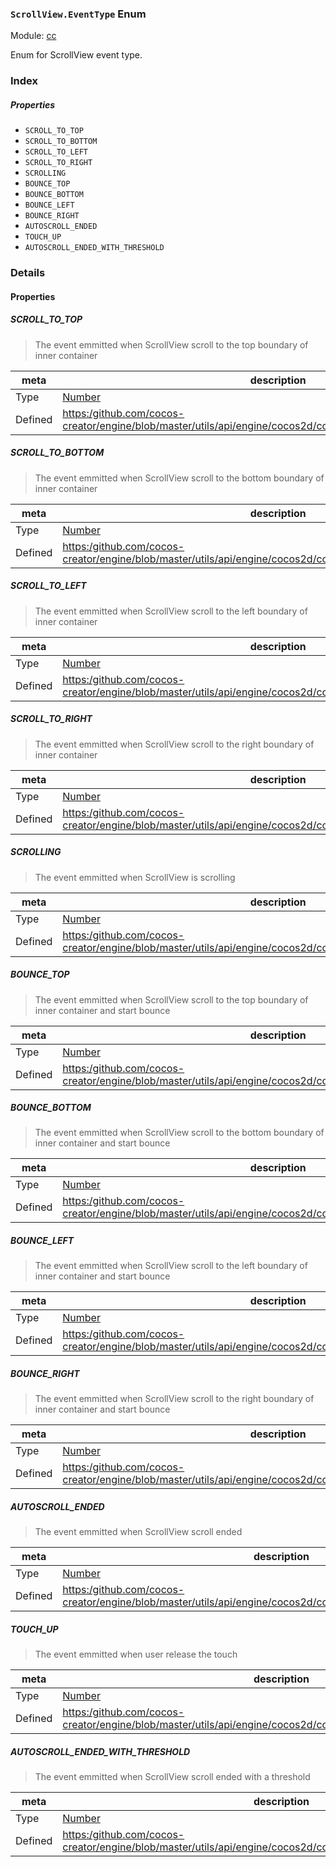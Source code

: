 ### `ScrollView.EventType` Enum



Module: [cc](../modules/cc.md)




Enum for ScrollView event type.

### Index

##### Properties

  - `SCROLL_TO_TOP`
  - `SCROLL_TO_BOTTOM`
  - `SCROLL_TO_LEFT`
  - `SCROLL_TO_RIGHT`
  - `SCROLLING`
  - `BOUNCE_TOP`
  - `BOUNCE_BOTTOM`
  - `BOUNCE_LEFT`
  - `BOUNCE_RIGHT`
  - `AUTOSCROLL_ENDED`
  - `TOUCH_UP`
  - `AUTOSCROLL_ENDED_WITH_THRESHOLD`

### Details

#### Properties


##### SCROLL_TO_TOP

> The event emmitted when ScrollView scroll to the top boundary of inner container

| meta | description |
|------|-------------|
| Type | <a href="https://developer.mozilla.org/en/JavaScript/Reference/Global_Objects/Number" class="crosslink external" target="_blank">Number</a> |
| Defined | [https:/github.com/cocos-creator/engine/blob/master/utils/api/engine/cocos2d/core/components/CCScrollView.js:51](https:/github.com/cocos-creator/engine/blob/master/utils/api/engine/cocos2d/core/components/CCScrollView.js#L51) |



##### SCROLL_TO_BOTTOM

> The event emmitted when ScrollView scroll to the bottom boundary of inner container

| meta | description |
|------|-------------|
| Type | <a href="https://developer.mozilla.org/en/JavaScript/Reference/Global_Objects/Number" class="crosslink external" target="_blank">Number</a> |
| Defined | [https:/github.com/cocos-creator/engine/blob/master/utils/api/engine/cocos2d/core/components/CCScrollView.js:57](https:/github.com/cocos-creator/engine/blob/master/utils/api/engine/cocos2d/core/components/CCScrollView.js#L57) |



##### SCROLL_TO_LEFT

> The event emmitted when ScrollView scroll to the left boundary of inner container

| meta | description |
|------|-------------|
| Type | <a href="https://developer.mozilla.org/en/JavaScript/Reference/Global_Objects/Number" class="crosslink external" target="_blank">Number</a> |
| Defined | [https:/github.com/cocos-creator/engine/blob/master/utils/api/engine/cocos2d/core/components/CCScrollView.js:63](https:/github.com/cocos-creator/engine/blob/master/utils/api/engine/cocos2d/core/components/CCScrollView.js#L63) |



##### SCROLL_TO_RIGHT

> The event emmitted when ScrollView scroll to the right boundary of inner container

| meta | description |
|------|-------------|
| Type | <a href="https://developer.mozilla.org/en/JavaScript/Reference/Global_Objects/Number" class="crosslink external" target="_blank">Number</a> |
| Defined | [https:/github.com/cocos-creator/engine/blob/master/utils/api/engine/cocos2d/core/components/CCScrollView.js:69](https:/github.com/cocos-creator/engine/blob/master/utils/api/engine/cocos2d/core/components/CCScrollView.js#L69) |



##### SCROLLING

> The event emmitted when ScrollView is scrolling

| meta | description |
|------|-------------|
| Type | <a href="https://developer.mozilla.org/en/JavaScript/Reference/Global_Objects/Number" class="crosslink external" target="_blank">Number</a> |
| Defined | [https:/github.com/cocos-creator/engine/blob/master/utils/api/engine/cocos2d/core/components/CCScrollView.js:75](https:/github.com/cocos-creator/engine/blob/master/utils/api/engine/cocos2d/core/components/CCScrollView.js#L75) |



##### BOUNCE_TOP

> The event emmitted when ScrollView scroll to the top boundary of inner container and start bounce

| meta | description |
|------|-------------|
| Type | <a href="https://developer.mozilla.org/en/JavaScript/Reference/Global_Objects/Number" class="crosslink external" target="_blank">Number</a> |
| Defined | [https:/github.com/cocos-creator/engine/blob/master/utils/api/engine/cocos2d/core/components/CCScrollView.js:81](https:/github.com/cocos-creator/engine/blob/master/utils/api/engine/cocos2d/core/components/CCScrollView.js#L81) |



##### BOUNCE_BOTTOM

> The event emmitted when ScrollView scroll to the bottom boundary of inner container and start bounce

| meta | description |
|------|-------------|
| Type | <a href="https://developer.mozilla.org/en/JavaScript/Reference/Global_Objects/Number" class="crosslink external" target="_blank">Number</a> |
| Defined | [https:/github.com/cocos-creator/engine/blob/master/utils/api/engine/cocos2d/core/components/CCScrollView.js:87](https:/github.com/cocos-creator/engine/blob/master/utils/api/engine/cocos2d/core/components/CCScrollView.js#L87) |



##### BOUNCE_LEFT

> The event emmitted when ScrollView scroll to the left boundary of inner container and start bounce

| meta | description |
|------|-------------|
| Type | <a href="https://developer.mozilla.org/en/JavaScript/Reference/Global_Objects/Number" class="crosslink external" target="_blank">Number</a> |
| Defined | [https:/github.com/cocos-creator/engine/blob/master/utils/api/engine/cocos2d/core/components/CCScrollView.js:93](https:/github.com/cocos-creator/engine/blob/master/utils/api/engine/cocos2d/core/components/CCScrollView.js#L93) |



##### BOUNCE_RIGHT

> The event emmitted when ScrollView scroll to the right boundary of inner container and start bounce

| meta | description |
|------|-------------|
| Type | <a href="https://developer.mozilla.org/en/JavaScript/Reference/Global_Objects/Number" class="crosslink external" target="_blank">Number</a> |
| Defined | [https:/github.com/cocos-creator/engine/blob/master/utils/api/engine/cocos2d/core/components/CCScrollView.js:99](https:/github.com/cocos-creator/engine/blob/master/utils/api/engine/cocos2d/core/components/CCScrollView.js#L99) |



##### AUTOSCROLL_ENDED

> The event emmitted when ScrollView scroll ended

| meta | description |
|------|-------------|
| Type | <a href="https://developer.mozilla.org/en/JavaScript/Reference/Global_Objects/Number" class="crosslink external" target="_blank">Number</a> |
| Defined | [https:/github.com/cocos-creator/engine/blob/master/utils/api/engine/cocos2d/core/components/CCScrollView.js:105](https:/github.com/cocos-creator/engine/blob/master/utils/api/engine/cocos2d/core/components/CCScrollView.js#L105) |



##### TOUCH_UP

> The event emmitted when user release the touch

| meta | description |
|------|-------------|
| Type | <a href="https://developer.mozilla.org/en/JavaScript/Reference/Global_Objects/Number" class="crosslink external" target="_blank">Number</a> |
| Defined | [https:/github.com/cocos-creator/engine/blob/master/utils/api/engine/cocos2d/core/components/CCScrollView.js:111](https:/github.com/cocos-creator/engine/blob/master/utils/api/engine/cocos2d/core/components/CCScrollView.js#L111) |



##### AUTOSCROLL_ENDED_WITH_THRESHOLD

> The event emmitted when ScrollView scroll ended with a threshold

| meta | description |
|------|-------------|
| Type | <a href="https://developer.mozilla.org/en/JavaScript/Reference/Global_Objects/Number" class="crosslink external" target="_blank">Number</a> |
| Defined | [https:/github.com/cocos-creator/engine/blob/master/utils/api/engine/cocos2d/core/components/CCScrollView.js:117](https:/github.com/cocos-creator/engine/blob/master/utils/api/engine/cocos2d/core/components/CCScrollView.js#L117) |


